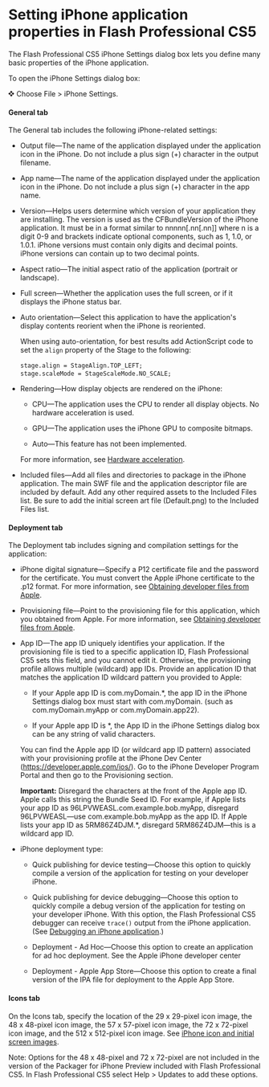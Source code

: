# Setting iPhone application properties in Flash Professional CS5

<div>

The Flash Professional CS5 iPhone Settings dialog box lets you define many basic
properties of the iPhone application.

To open the iPhone Settings dialog box:

![](../../img/dingbat.png) Choose File \> iPhone Settings.

<div>

#### General tab

The General tab includes the following iPhone-related settings:

- Output file—The name of the application displayed under the application icon
  in the iPhone. Do not include a plus sign (+) character in the output
  filename.

- App name—The name of the application displayed under the application icon in
  the iPhone. Do not include a plus sign (+) character in the app name.

- Version—Helps users determine which version of your application they are
  installing. The version is used as the CFBundleVersion of the iPhone
  application. It must be in a format similar to nnnnn\[.nn\[.nn\]\] where n is
  a digit 0-9 and brackets indicate optional components, such as 1, 1.0, or
  1.0.1. iPhone versions must contain only digits and decimal points. iPhone
  versions can contain up to two decimal points.

- Aspect ratio—The initial aspect ratio of the application (portrait or
  landscape).

- Full screen—Whether the application uses the full screen, or if it displays
  the iPhone status bar.

- Auto orientation—Select this application to have the application's display
  contents reorient when the iPhone is reoriented.

  When using auto-orientation, for best results add ActionScript code to set the
  `align` property of the Stage to the following:

      stage.align = StageAlign.TOP_LEFT;
      stage.scaleMode = StageScaleMode.NO_SCALE;

- Rendering—How display objects are rendered on the iPhone:

  - CPU—The application uses the CPU to render all display objects. No hardware
    acceleration is used.

  - GPU—The application uses the iPhone GPU to composite bitmaps.

  - Auto—This feature has not been implemented.

  For more information, see
  [Hardware acceleration](../../iphone-application-design-considerations/hardware-acceleration.md).

- Included files—Add all files and directories to package in the iPhone
  application. The main SWF file and the application descriptor file are
  included by default. Add any other required assets to the Included Files list.
  Be sure to add the initial screen art file (Default.png) to the Included Files
  list.

</div>

<div>

#### Deployment tab

The Deployment tab includes signing and compilation settings for the
application:

- iPhone digital signature—Specify a P12 certificate file and the password for
  the certificate. You must convert the Apple iPhone certificate to the .p12
  format. For more information, see
  [Obtaining developer files from Apple](../../getting-started-building-air-applications-for-the-iphone/obtaining-developer-files-from-apple/index.md).

- Provisioning file—Point to the provisioning file for this application, which
  you obtained from Apple. For more information, see
  [Obtaining developer files from Apple](../../getting-started-building-air-applications-for-the-iphone/obtaining-developer-files-from-apple/index.md).

- App ID—The app ID uniquely identifies your application. If the provisioning
  file is tied to a specific application ID, Flash Professional CS5 sets this
  field, and you cannot edit it. Otherwise, the provisioning profile allows
  multiple (wildcard) app IDs. Provide an application ID that matches the
  application ID wildcard pattern you provided to Apple:

  - If your Apple app ID is com.myDomain.\*, the app ID in the iPhone Settings
    dialog box must start with com.myDomain. (such as com.myDomain.myApp or
    com.myDomain.app22).

  - If your Apple app ID is \*, the App ID in the iPhone Settings dialog box can
    be any string of valid characters.

  You can find the Apple app ID (or wildcard app ID pattern) associated with
  your provisioning profile at the iPhone Dev Center
  (<https://developer.apple.com/ios/>). Go to the iPhone Developer Program
  Portal and then go to the Provisioning section.

  **Important:** Disregard the characters at the front of the Apple app ID.
  Apple calls this string the Bundle Seed ID. For example, if Apple lists your
  app ID as 96LPVWEASL.com.example.bob.myApp, disregard 96LPVWEASL—use
  com.example.bob.myApp as the app ID. If Apple lists your app ID as
  5RM86Z4DJM.\*, disregard 5RM86Z4DJM—this is a wildcard app ID.

- iPhone deployment type:

  - Quick publishing for device testing—Choose this option to quickly compile a
    version of the application for testing on your developer iPhone.

  - Quick publishing for device debugging—Choose this option to quickly compile
    a debug version of the application for testing on your developer iPhone.
    With this option, the Flash Professional CS5 debugger can receive `trace()`
    output from the iPhone application. (See
    [Debugging an iPhone application](../debugging-an-iphone-application.md).)

  - Deployment - Ad Hoc—Choose this option to create an application for ad hoc
    deployment. See the Apple iPhone developer center

  - Deployment - Apple App Store—Choose this option to create a final version of
    the IPA file for deployment to the Apple App Store.

</div>

<div>

#### Icons tab

On the Icons tab, specify the location of the 29 x 29-pixel icon image, the 48 x
48-pixel icon image, the 57 x 57-pixel icon image, the 72 x 72-pixel icon image,
and the 512 x 512-pixel icon image. See
[iPhone icon and initial screen images](../iphone-icon-and-initial-screen-images.md).

<div>

<div>

Note: Options for the 48 x 48-pixel and 72 x 72-pixel are not included in the
version of the Packager for iPhone Preview included with Flash Professional CS5.
In Flash Professional CS5 select Help \> Updates to add these options.

</div>

</div>

</div>

</div>

<div>

<div>

</div>

</div>
